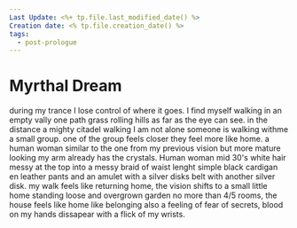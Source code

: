 ```yaml
---
Last Update: <%+ tp.file.last_modified_date() %>
Creation date: <% tp.file.creation_date() %>
tags:
  - post-prologue
---
```


# Myrthal Dream

during my trance I lose control of where it goes. I find myself walking in an empty vally one path grass rolling hills as far as the eye can see. in the distance a mighty citadel walking I am not alone someone is walking withme a small group. one of the group feels closer they feel more like home. a human woman similar to the one from my previous vision but more mature looking my arm already has the crystals. Human woman mid 30's white hair messy at the top into a messy braid of waist lenght simple black cardigan en leather pants and an amulet with a silver disks belt with another silver disk. my walk feels like returning home, the vision shifts to a small little home  standing loose and overgrown garden no more than 4/5 rooms, the house feels like home like belonging also a feeling of fear of secrets, blood on my hands dissapear with a flick of my wrists.
